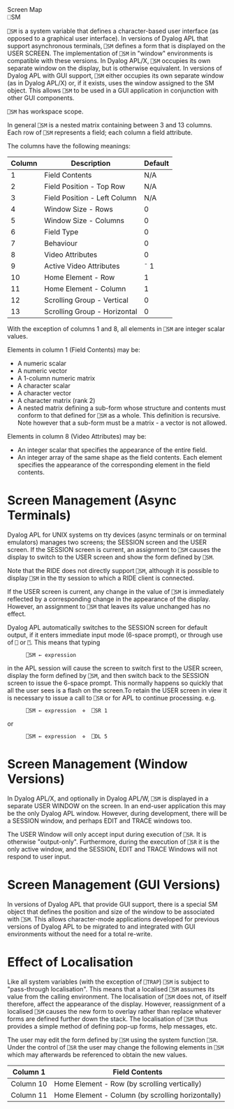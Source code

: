 <div class="heading">
  <div class="name">Screen Map</div>
  <div class="command">⎕SM</div>
</div>

`⎕SM` is a system variable that defines a character-based user interface (as opposed to a graphical user interface).  In versions of Dyalog APL that support asynchronous terminals, `⎕SM` defines a form that is displayed on the USER SCREEN.  The implementation of `⎕SM` in "window" environments is compatible with these versions.  In Dyalog APL/X, `⎕SM` occupies its own separate window on the display, but is otherwise equivalent.  In versions of Dyalog APL with GUI support, `⎕SM` either occupies its own separate window (as in Dyalog APL/X) or, if it exists, uses the window assigned to the SM object.  This allows `⎕SM` to be used in a GUI application in conjunction with other GUI components.

`⎕SM` has workspace scope.

In general `⎕SM` is a nested matrix containing between 3 and 13 columns.  Each row of `⎕SM` represents a field; each column a field attribute.

The columns have the following meanings:

| Column | Description | Default |
| --- | --- | --- |
| 1 | Field Contents | N/A |
| 2 | Field Position - Top Row | N/A |
| 3 | Field Position - Left Column | N/A |
| 4 | Window Size - Rows | 0 |
| 5 | Window Size - Columns | 0 |
| 6 | Field Type | 0 |
| 7 | Behaviour | 0 |
| 8 | Video Attributes | 0 |
| 9 | Active Video Attributes | `¯` 1 |
| 10 | Home Element - Row | 1 |
| 11 | Home Element - Column | 1 |
| 12 | Scrolling Group - Vertical | 0 |
| 13 | Scrolling Group - Horizontal | 0 |

With the exception of columns 1 and 8, all elements in `⎕SM` are integer scalar values.

Elements in column 1 (Field Contents) may be:

- A numeric scalar
- A numeric vector
- A 1-column numeric matrix
- A character scalar
- A character vector
- A character matrix (rank 2)
- A nested matrix defining a sub-form whose structure and contents must conform to that defined for `⎕SM` as a whole.  This definition is recursive.  Note however that a sub-form must be a matrix - a vector is not allowed.

Elements in column 8 (Video Attributes) may be:

- An integer scalar that specifies the appearance of the entire field.
- An integer array of the same shape as the field contents.  Each element specifies the appearance of the corresponding element in the field contents.

# Screen Management (Async Terminals)

Dyalog APL for UNIX systems on tty devices (async terminals or on terminal emulators) manages two screens; the SESSION screen and the USER screen.  If the SESSION screen is current, an assignment to `⎕SM` causes the display to switch to the USER screen and show the form defined by `⎕SM`.

Note that the RIDE does not directly support `⎕SM`, although it is possible to display `⎕SM` in the tty session to which a RIDE client is connected.

If the USER screen is current, any change in the value of `⎕SM` is immediately reflected by a corresponding change in the appearance of the display.  However, an assignment to `⎕SM` that leaves its value unchanged has no effect.

Dyalog APL automatically switches to the SESSION screen for default output, if it enters immediate input mode (6-space prompt), or through use of `⎕` or `⍞`.  This means that typing
```apl
      ⎕SM ← expression
```

in the APL session will cause the screen to switch first to the USER screen, display the form defined by `⎕SM`, and then switch back to the SESSION screen to issue the 6-space prompt.  This normally happens so quickly that all the user sees is a flash on the screen.To retain the USER screen in view it is necessary to issue a call to `⎕SR` or for APL to continue processing. e.g.

```apl
      ⎕SM ← expression  ⋄  ⎕SR 1
```

or
```apl
      ⎕SM ← expression  ⋄  ⎕DL 5
```

# Screen Management (Window Versions)

In Dyalog APL/X, and optionally in Dyalog APL/W, `⎕SM` is displayed in a separate USER WINDOW on the screen.  In an end-user application this may be the only Dyalog APL window.  However, during development, there will be a SESSION window, and perhaps EDIT and TRACE windows too.

The USER Window will only accept input during execution of `⎕SR`.  It is otherwise "output-only".  Furthermore, during the execution of `⎕SR` it is the only active window, and the SESSION, EDIT and TRACE Windows will not respond to user input.

# Screen Management (GUI Versions)

In versions of Dyalog APL that provide GUI support, there is a special SM object that defines the position and size of the window to be associated with `⎕SM`.  This allows character-mode applications developed for previous versions of Dyalog APL to be migrated to and integrated with GUI environments without the need for a total re-write.

# Effect of Localisation

Like all system variables (with the exception of `⎕TRAP`) `⎕SM` is subject to "pass-through localisation".  This means that a localised `⎕SM` assumes its value from the calling environment.  The localisation of `⎕SM` does not, of itself therefore, affect the appearance of the display.  However, reassignment of a localised `⎕SM` causes the new form to overlay rather than replace whatever forms are defined further down the stack.  The localisation of `⎕SM` thus provides a simple method of defining pop-up forms, help messages, etc.

The user may edit the form defined by `⎕SM` using the system function `⎕SR`.  Under the control of `⎕SR` the user may change the following elements in `⎕SM` which may afterwards be referenced to obtain the new values.

| Column 1 | Field Contents |
| --- | --- |
| Column 10 | Home Element - Row (by scrolling vertically) |
| Column 11 | Home Element - Column (by scrolling horizontally) |
